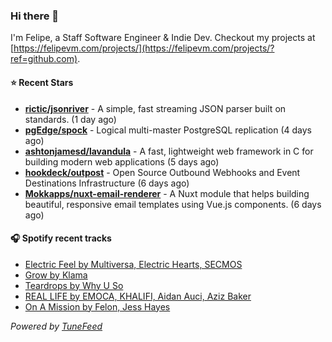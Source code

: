 ### Hi there 👋

I'm Felipe, a Staff Software Engineer & Indie Dev. Checkout my projects at [https://felipevm.com/projects/](https://felipevm.com/projects/?ref=github.com).

#### ⭐ Recent Stars
- **[rictic/jsonriver](https://github.com/rictic/jsonriver)** - A simple, fast streaming JSON parser built on standards. (1 day ago)
- **[pgEdge/spock](https://github.com/pgEdge/spock)** - Logical multi-master PostgreSQL replication (4 days ago)
- **[ashtonjamesd/lavandula](https://github.com/ashtonjamesd/lavandula)** - A fast, lightweight web framework in C for building modern web applications (5 days ago)
- **[hookdeck/outpost](https://github.com/hookdeck/outpost)** - Open Source Outbound Webhooks and Event Destinations Infrastructure (6 days ago)
- **[Mokkapps/nuxt-email-renderer](https://github.com/Mokkapps/nuxt-email-renderer)** - A Nuxt module that helps building beautiful, responsive email templates using Vue.js components. (6 days ago)

#### 🎧 Spotify recent tracks
- [Electric Feel by Multiversa, Electric Hearts, SECMOS](https://open.spotify.com/track/5OVH2EDqua2tf0972lxm8z)
- [Grow by Klama](https://open.spotify.com/track/12mDVwA6yJ4e9TPaWTQ7Py)
- [Teardrops by Why U So](https://open.spotify.com/track/44qyK0YHfZz9AngFaWmycU)
- [REAL LIFE by EMOCA, KHALIFI, Aidan Auci, Aziz Baker](https://open.spotify.com/track/5IWw83EL0g4ppWtGf94gu3)
- [On A Mission by Felon, Jess Hayes](https://open.spotify.com/track/3qvf9mABpuuYtBcEtD1F0H)

_Powered by [TuneFeed](https://tunefeed.app?ref=github.com)_
